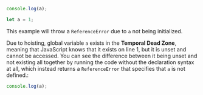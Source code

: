 ```js
console.log(a);

let a = 1;
```

This example will throw a `ReferenceError` due to `a` not being initialized.

Due to hoisting, global variable `a` exists in the **Temporal Dead Zone**, meaning that JavaScript knows that it exists on line 1, but it is unset and cannot be accessed. You can see the difference between it being unset and not existing all together by running the code without the declaration syntax at all, which instead returns a `ReferenceError` that specifies that `a` is not defined.:

```js
console.log(a);
```